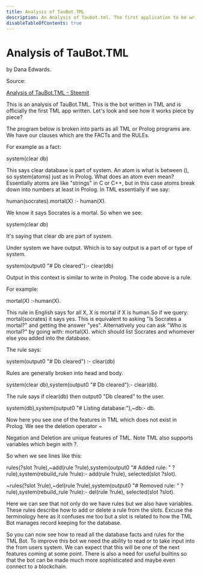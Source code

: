 ```yaml
---
title: Analysis of TauBot.TML
description: An Analysis of Taubot.tml. The first application to be written in Tau's Meta-Language
disableTableOfContents: true
---
```


# Analysis of TauBot.TML

by Dana Edwards.

Source:

[Analysis of TauBot.TML - Steemit](https://steemit.com/tauchain/@dana-edwards/analysis-of-taubot-tml)

This is an analysis of TauBot.TML. This is the bot written in TML and is officially the first TML app written. Let's look and see how it works piece by piece?

The program below is broken into parts as all TML or Prolog programs are. We have our clauses which are the FACTs and the RULEs.

For example as a fact:

system(clear db)

This says clear database is part of system. An atom is what is between (), so system(atoms) just as in Prolog. What does an atom even mean? Essentially atoms are like "strings" in C or C++, but in this case atoms break down into numbers at least in Prolog. In TML essentially if we say:

human(socrates).mortal(X) :- human(X).

We know it says Socrates is a mortal. So when we see:

system(clear db)

It's saying that clear db are part of system.

Under system we have output. Which is to say output is a part of or type of system.

system(output0 "# Db cleared"):- clear(db)

Output in this context is similar to write in Prolog. The code above is a rule.

For example:

mortal(X) :-human(X).

This rule in English says for all X, X is mortal if X is human.So if we query: mortal(socrates) it says yes. This is equivalent to asking "Is Socrates a mortal?" and getting the answer "yes". Alternatively you can ask "Who is mortal?" by going with: mortal(X). which should list Socrates and whomever else you added into the database.

The rule says:

system(output0 "# Db cleared") :- clear(db)

Rules are generally broken into head and body.

system(clear db),system(output0 "# Db cleared"):- clear(db).

The rule says if clear(db) then output0 "Db cleared" to the user.

system(db),system(output0 "# Listing database:"),~db:- db.

Now here you see one of the features in TML which does not exist in Prolog. We see the deletion operator ~

Negation and Deletion are unique features of TML. Note TML also supports variables which begin with ?.

So when we see lines like this:

rules(?slot ?rule),~add(rule ?rule),system(output0 "# Added rule: " ?rule),system(rebuild_rule ?rule):- add(rule ?rule), selected(slot ?slot).

~rules(?slot ?rule),~del(rule ?rule),system(output0 "# Removed rule: " ?rule),system(rebuild_rule ?rule):- del(rule ?rule), selected(slot ?slot).

Here we can see that not only do we have rules but we also have variables. These rules describe how to add or delete a rule from the slots. Excuse the terminology here as it confuses me too but a slot is related to how the TML Bot manages record keeping for the database.

So you can now see how to read all the database facts and rules for the TML Bot. To improve this bot we need the ability to read or to take input into the from users system. We can expect that this will be one of the next features coming at some point. There is also a need for useful builtins so that the bot can be made much more sophisticated and maybe even connect to a blockchain.